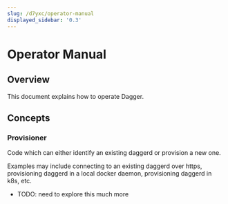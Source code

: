```yaml
---
slug: /d7yxc/operator-manual
displayed_sidebar: '0.3'
---
```


# Operator Manual

## Overview

This document explains how to operate Dagger.

## Concepts

### Provisioner

Code which can either identify an existing daggerd or provision a new one.

Examples may include connecting to an existing daggerd over https, provisioning daggerd in a local
docker daemon, provisioning daggerd in k8s, etc.

- TODO: need to explore this much more
